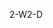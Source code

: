 <span data-ttu-id="d7617-101">2-W</span><span class="sxs-lookup"><span data-stu-id="d7617-101">2-D</span></span>
